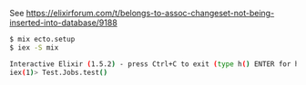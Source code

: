 See https://elixirforum.com/t/belongs-to-assoc-changeset-not-being-inserted-into-database/9188

```sh
$ mix ecto.setup
$ iex -S mix

Interactive Elixir (1.5.2) - press Ctrl+C to exit (type h() ENTER for help)
iex(1)> Test.Jobs.test()
```

